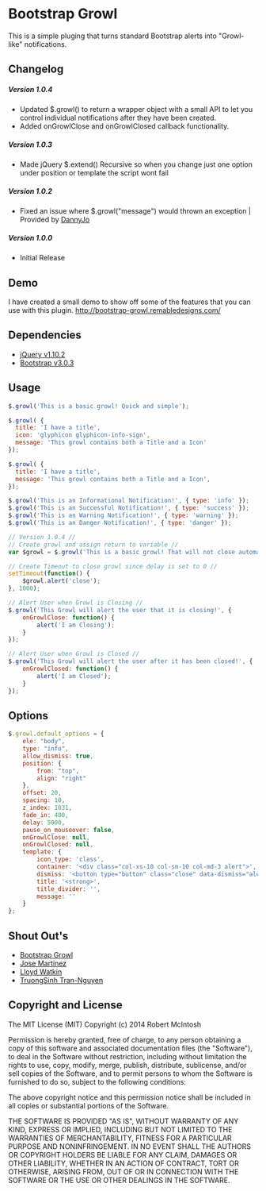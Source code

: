# Bootstrap Growl
This is a simple pluging that turns standard Bootstrap alerts into "Growl-like" notifications.


## Changelog
##### Version 1.0.4
- Updated $.growl() to return a wrapper object with a small API to let you control individual notifications after they have been created.
- Added onGrowlClose and onGrowlClosed callback functionality.

##### Version 1.0.3
- Made jQuery $.extend() Recursive so when you change just one option under position or template the script wont fail

##### Version 1.0.2
- Fixed an issue where $.growl("message") would thrown an exception | Provided by [DannyJo](https://github.com/DannyJo/bootstrap-growl)

##### Version 1.0.0
- Initial Release

## Demo
I have created a small demo to show off some of the features that you can use with this plugin. http://bootstrap-growl.remabledesigns.com/

## Dependencies
- [jQuery v1.10.2](http://jquery.com/)
- [Bootstrap v3.0.3](http://getbootstrap.com/)


## Usage
```javascript
$.growl('This is a basic growl! Quick and simple');

$.growl( { 
  title: 'I have a title', 
  icon: 'glyphicon glyphicon-info-sign', 
  message: 'This growl contains both a Title and a Icon'  
});

$.growl( { 
  title: 'I have a title',  
  message: 'This growl contains both a Title and a Icon',  
});

$.growl('This is an Informational Notification!', { type: 'info' });
$.growl('This is an Successful Notification!', { type: 'success' });
$.growl('This is an Warning Notification!', { type: 'warning' });
$.growl('This is an Danger Notification!', { type: 'danger' });

// Version 1.0.4 //
// Create growl and assign return to variable //
var $growl = $.growl('This is a basic growl! That will not close automatically', { delay: 0 } );

// Create Timeout to close growl since delay is set to 0 //
setTimeout(function() {
	$growl.alert('close');
}, 1000);

// Alert User when Growl is Closing //
$.growl('This Growl will alert the user that it is closing!', { 
	onGrowlClose: function() {
		alert('I am Closing');
	}
});

// Alert User when Growl is Closed //
$.growl('This Growl will alert the user after it has been closed!', { 
	onGrowlClosed: function() {
		alert('I am Closed');
	}
});
```

## Options
```javascript
$.growl.default_options = {
	ele: "body",
	type: "info",
	allow_dismiss: true,
	position: {
		from: "top",
		align: "right"
	},
	offset: 20,
	spacing: 10,
	z_index: 1031,
	fade_in: 400,
	delay: 5000,
	pause_on_mouseover: false,
	onGrowlClose: null,
	onGrowlClosed: null,
	template: {
		icon_type: 'class',
		container: '<div class="col-xs-10 col-sm-10 col-md-3 alert">',
		dismiss: '<button type="button" class="close" data-dismiss="alert" aria-hidden="true">&times;</button>',
		title: '<strong>',
		title_divider: '',
		message: ''
	}
};
```

## Shout Out's
- [Bootstrap Growl](https://github.com/ifightcrime/bootstrap-growl)
- [Jose Martinez](https://github.com/callado4)
- [Lloyd Watkin](https://github.com/lloydwatkin)
- [TruongSinh Tran-Nguyen](https://github.com/tran-nguyen)

## Copyright and License
The MIT License (MIT)
Copyright (c) 2014 Robert McIntosh

Permission is hereby granted, free of charge, to any person obtaining a copy of
this software and associated documentation files (the "Software"), to deal in
the Software without restriction, including without limitation the rights to
use, copy, modify, merge, publish, distribute, sublicense, and/or sell copies of
the Software, and to permit persons to whom the Software is furnished to do so,
subject to the following conditions:

The above copyright notice and this permission notice shall be included in all
copies or substantial portions of the Software.

THE SOFTWARE IS PROVIDED "AS IS", WITHOUT WARRANTY OF ANY KIND, EXPRESS OR
IMPLIED, INCLUDING BUT NOT LIMITED TO THE WARRANTIES OF MERCHANTABILITY, FITNESS
FOR A PARTICULAR PURPOSE AND NONINFRINGEMENT. IN NO EVENT SHALL THE AUTHORS OR
COPYRIGHT HOLDERS BE LIABLE FOR ANY CLAIM, DAMAGES OR OTHER LIABILITY, WHETHER
IN AN ACTION OF CONTRACT, TORT OR OTHERWISE, ARISING FROM, OUT OF OR IN
CONNECTION WITH THE SOFTWARE OR THE USE OR OTHER DEALINGS IN THE SOFTWARE.
